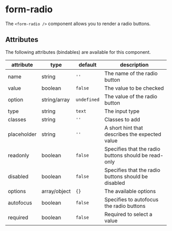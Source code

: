 # form-radio
The `<form-radio />` component allows you to render a radio buttons.

## Attributes

The following attributes (bindables) are available for this component.

| attribute | type | default | description |
|---|---|---|---|
| name | string | `''` | The name of the radio button |
| value | boolean | `false` | The value to be checked |
| option | string/array | `undefined` | The value of the radio button |
| type | string | `text` | The input type |
| classes | string | `''` | Classes to add |
| placeholder | string | `''` | A short hint that describes the expected value |
| readonly | boolean | `false` | Specifies that the radio buttons should be read-only |
| disabled | boolean | `false` | Specifies that the radio buttons should be disabled |
| options | array/object | `{}` | The available options |
| autofocus | boolean | `false` | Specifies to autofocus the radio buttons |
| required | boolean | `false` | Required to select a value |
